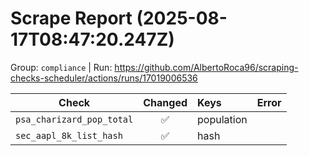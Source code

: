 # Scrape Report (2025-08-17T08:47:20.247Z)

Group: `compliance`  |  Run: https://github.com/AlbertoRoca96/scraping-checks-scheduler/actions/runs/17019006536

| Check | Changed | Keys | Error |
|---|:---:|:--|:--|
| `psa_charizard_pop_total` | ✅ | population |  |
| `sec_aapl_8k_list_hash` | ✅ | hash |  |
